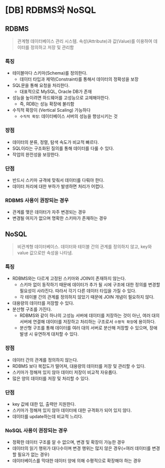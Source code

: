# [DB] RDBMS와 NoSQL

## RDBMS

> 관계형 데이터베이스 관리 시스템.
> 속성(Attribute)과 값(Value)를 이용하여 데이터를 정의하고 저장 및 관리함

### 특징

- 테이블마다 스키마(Schema)를 정의한다.
  - 데이터 타입과 제약(Constraint)를 통해서 데이터의 정확성을 보장
- SQL문을 통해 요청을 처리한다.
  - 대표적으로 MySQL, Oracle DB가 존재
- 성능을 높이려면 하드웨어를 고성능으로 교체해야한다.
  - 즉, RDB는 성능 확장에 불리함
- 수직적 확장이 (Vertical Scaling) 가능하다
  - `수직적 확장`: 데이터베이스 서버의 성능을 향상시키는 것

### 장점

- 데이터의 분류, 정렬, 탐색 속도가 비교적 빠르다.
- SQL이라는 구조화된 질의를 통해 데이터를 다룰 수 있다.
- 작업의 완전성을 보장한다.

### 단점

- 반드시 스키마 규격에 맞춰서 데이터를 다뤄야 한다.
- 데이터 처리에 대한 부하가 발생하면 처리가 어렵다.

### RDBMS 사용이 권장되는 경우

- 관계를 맺은 데이터가 자주 변경되는 경우
- 변경될 여지가 없으며 명확한 스키마가 존재하는 경우

## NoSQL

> 비관계형 데이터베이스.
> 데이터와 테이블 간의 관계를 정의하지 않고, key와 value 값으로만 속성을 나타냄.

### 특징

- RDBMS와는 다르게 고정된 스키마와 JOIN이 존재하지 않는다.
  - 스키마 없이 동작하기 때문에 데이터가 추가 될 시에 구조에 대한 정의를 변경할 필요성이 사라진다. 따라서 각기 다른 데이터 타입을 가질 수 있다.
  - 각 테이블 간의 관계를 정의하지 않았기 때문에 JOIN 개념이 필요하지 않다.
- 대용량의 데이터를 저장할 수 있다.
- 분산형 구조를 가진다.
  - RDBMS와 같이 하나의 고성능 서버에 데이터를 저장하는 것이 아닌, 여러 대의 서버에 연결해 데이터를 저장하고 처리하는 구조로서 `수평적 확장`에 용이하다.
  - 분산형 구조를 통해 데이터를 여러 대의 서버로 분산해 저장할 수 있으며, 장애 발생 시 유연하게 대처할 수 있다.

### 장점

- 데이터 간의 관계를 정의하지 않는다.
- RDBMS 보다 복잡도가 떨어져, 대용량의 데이터를 저장 및 관리할 수 있다.
- 스키마가 정해져 있지 않아 데이터 저장이 비교적 자유롭다.
- 많은 양의 데이터를 저장 및 처리할 수 있다.

### 단점

- key 값에 대한 입, 출력만 지원한다.
- 스키마가 정해져 있지 않아 데이터에 대한 규격화가 되어 있지 않다.
- 데이터를 update하는데 비교적 느리다.

### NoSQL 사용이 권장되는 경우

- 정확한 데이터 구조를 알 수 없으며, 변경 및 확장이 가능한 경우
- 데이터의 읽기 행위가 대다수이며 변경 행위는 많지 않은 경우(=여러 데이터를 변경할 필요가 없는 경우)
- 데이터베이스를 막대한 데이터 양에 의해 수평적으로 확장해야 하는 경우
